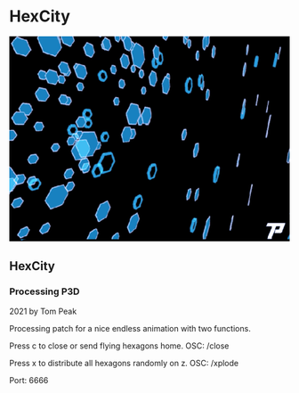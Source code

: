 # HexCity

![HexCity by Tom Peak](/media/preview.gif)

## HexCity 
### Processing P3D
2021 by Tom Peak

Processing patch for a nice endless animation with two functions.

Press c to close or send flying hexagons home.
OSC: /close

Press x to distribute all hexagons randomly on z.
OSC: /xplode

Port: 6666

[preView]: https://www.tompeak.com//media/HexCityPreview.mp4




